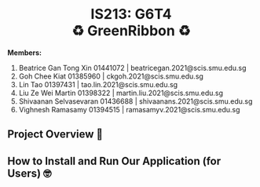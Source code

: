 <div align="center"> 
    <a href="#"></a>
        <img alt="" src="" style="background-color: #E3F2FD; width='10px' height='10px'"/>
    </a>
    <h1>
    IS213: G6T4
    <br>
    ♻️ GreenRibbon ♻️
    </h1>
</div>

**Members:**
<ol>

<li> Beatrice Gan Tong Xin 01441072 | beatricegan.2021@scis.smu.edu.sg </li>

<li> Goh Chee Kiat 01385960 | ckgoh.2021@scis.smu.edu.sg </li>

<li> Lin Tao 01397431 | tao.lin.2021@scis.smu.edu.sg </li>

<li> Liu Ze Wei Martin 01398322 | martin.liu.2021@scis.smu.edu.sg </li>

<li> Shivaanan Selvasevaran 01436688 | shivaanans.2021@scis.smu.edu.sg </li>

<li> Vighnesh Ramasamy 01394515 | ramasamyv.2021@scis.smu.edu.sg </li>

</ol>

## Project Overview 🎯 ##


## How to Install and Run Our Application (for Users) 🤓 ##
